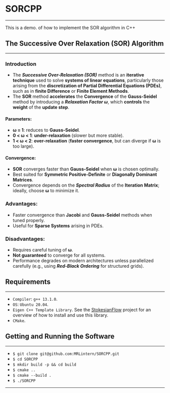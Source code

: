 # SORCPP
---
This is a demo. of how to implement the SOR algorithm in C++

## The Successive Over Relaxation (SOR) Algorithm
---
### Introduction

* The ___Successive Over-Relaxation (SOR)___ method is an __iterative technique__ used to solve __systems of linear equations__, particularly those arising from the __discretization of Partial Differential Equations (PDEs)__, such as in __finite Difference__ or __Finite Element Methods__.
* The __SOR__ method __accelerates__ the __Convergence__ of the __Gauss-Seidel__ method by introducing a ___Relaxation Factor ω___, which __controls__ the __weight__ of the __update step__.

#### Parameters:
* __ω = 1__: reduces to __Gauss-Seidel__.
* __0 < ω < 1__: __under-relaxation__ (slower but more stable).
* __1 < ω < 2__: __over-relaxation__ (__faster convergence__, but can diverge if __ω__ is too large).

#### Convergence:
* __SOR__ converges faster than __Gauss-Seidel__ when __ω__ is chosen optimally.
* Best suited for __Symmetric Positive-Definite__ or __Diagonally Dominant Matrices__.
* Convergence depends on the ___Spectral Radius___ of the __Iteration Matrix__; ideally, choose __ω__ to minimize it.

### Advantages:
* Faster convergence than __Jacobi__ and __Gauss-Seidel__ methods when tuned properly.
* Useful for __Sparse Systems__ arising in PDEs.

### Disadvantages:
* Requires careful tuning of __ω__.
* __Not guaranteed__ to converge for all systems.
* Performance degrades on modern architectures unless parallelized carefully (e.g., using ___Red-Black Ordering___ for structured grids).

## Requirements
---
* `Compiler`: `g++ 13.1.0`.
* `OS`: `Ubuntu 20.04`.
* `Eigen C++ Template Library`. See the [StokesianFlow](https://github.com/MRLintern/StokesianFlow) project for an overview of how to install and use this library.
* `CMake`.

## Getting and Running the Software
---

* `$ git clone git@github.com:MRLintern/SORCPP.git`
* `$ cd SORCPP`
* `$ mkdir build -p && cd build`
* `$ cmake ..`
* `$ cmake --build .`
* `$ ./SORCPP`
---

